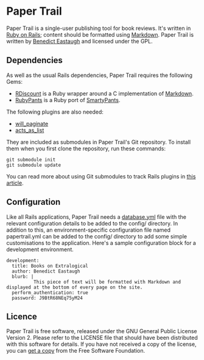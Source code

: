 Paper Trail
===========


Paper Trail is a single-user publishing tool for book reviews. It's written in [Ruby on Rails](http://rubyonrails.org/); content should be formatted using [Markdown](http://daringfireball.net/projects/markdown/). Paper Trail is written by [Benedict Eastaugh](http://extralogical.net/) and licensed under the GPL.


Dependencies
------------

As well as the usual Rails dependencies, Paper Trail requires the following Gems:

* [RDiscount](http://github.com/rtomayko/rdiscount/) is a Ruby wrapper around a C implementation of [Markdown](http://daringfireball.net/projects/markdown/).
* [RubyPants](http://chneukirchen.org/blog/static/projects/rubypants.html) is a Ruby port of [SmartyPants](http://daringfireball.net/projects/smartypants/).

The following plugins are also needed:

* [will_paginate](http://github.com/mislav/will_paginate/)
* [acts_as_list](http://github.com/rails/acts_as_list/)

They are included as submodules in Paper Trail's Git repository. To install them when you first clone the repository, run these commands:

    git submodule init
    git submodule update

You can read more about using Git submodules to track Rails plugins in [this article](http://woss.name/2008/04/09/using-git-submodules-to-track-vendorrails/).


Configuration
-------------

Like all Rails applications, Paper Trail needs a [database.yml](http://wiki.rubyonrails.org/rails/pages/database.yml) file with the relevant configuration details to be added to the config/ directory. In addition to this, an environment-specific configuration file named papertrail.yml can be added to the config/ directory to add some simple customisations to the application. Here's a sample configuration block for a development environment.

    development:
      title: Books on Extralogical
      author: Benedict Eastaugh
      blurb: |
              This piece of text will be formatted with Markdown and displayed at the bottom of every page on the site.
      perform_authentication: true
      password: J9BtR68NEq75yM24


Licence
-------

Paper Trail is free software, released under the GNU General Public License Version 2. Please refer to the LICENSE file that should have been distributed with this software for details. If you have not received a copy of the license, you can [get a copy](http://www.fsf.org/licensing/licenses/info/GPLv2.html) from the Free Software Foundation.
